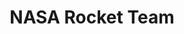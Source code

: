---
layout: post
title: NASA Rocket Team
description:  I am a member of the NASA senior design team at Cedarville for the upcoming year.
     I will be part of the ECE team that will be responsible for all the electronics, software, and communications required for the rocket, along with the air brakes.
skills: 
  - Structural analysis
  - Aerodynamic design
  - PCB design
  - Radio
  - Software

main-image: /Rocket.jpg
---
